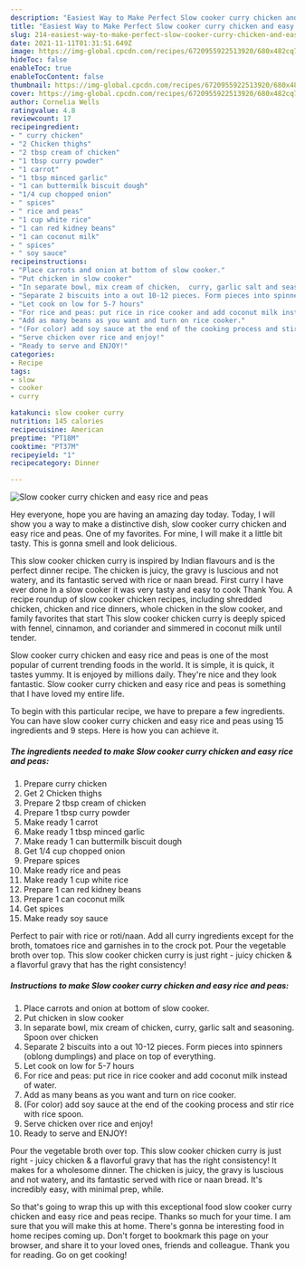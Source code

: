 ```yaml
---
description: "Easiest Way to Make Perfect Slow cooker curry chicken and easy rice and peas"
title: "Easiest Way to Make Perfect Slow cooker curry chicken and easy rice and peas"
slug: 214-easiest-way-to-make-perfect-slow-cooker-curry-chicken-and-easy-rice-and-peas
date: 2021-11-11T01:31:51.649Z
image: https://img-global.cpcdn.com/recipes/6720955922513920/680x482cq70/slow-cooker-curry-chicken-and-easy-rice-and-peas-recipe-main-photo.jpg
hideToc: false
enableToc: true
enableTocContent: false
thumbnail: https://img-global.cpcdn.com/recipes/6720955922513920/680x482cq70/slow-cooker-curry-chicken-and-easy-rice-and-peas-recipe-main-photo.jpg
cover: https://img-global.cpcdn.com/recipes/6720955922513920/680x482cq70/slow-cooker-curry-chicken-and-easy-rice-and-peas-recipe-main-photo.jpg
author: Cornelia Wells
ratingvalue: 4.8
reviewcount: 17
recipeingredient:
- " curry chicken"
- "2 Chicken thighs"
- "2 tbsp cream of chicken"
- "1 tbsp curry powder"
- "1 carrot"
- "1 tbsp minced garlic"
- "1 can buttermilk biscuit dough"
- "1/4 cup chopped onion"
- " spices"
- " rice and peas"
- "1 cup white rice"
- "1 can red kidney beans"
- "1 can coconut milk"
- " spices"
- " soy sauce"
recipeinstructions:
- "Place carrots and onion at bottom of slow cooker."
- "Put chicken in slow cooker"
- "In separate bowl, mix cream of chicken,  curry, garlic salt and seasoning. Spoon over chicken"
- "Separate 2 biscuits into a out 10-12 pieces. Form pieces into spinners (oblong dumplings) and place on top of everything."
- "Let cook on low for 5-7 hours"
- "For rice and peas: put rice in rice cooker and add coconut milk instead of water."
- "Add as many beans as you want and turn on rice cooker."
- "(For color) add soy sauce at the end of the cooking process and stir rice with rice spoon."
- "Serve chicken over rice and enjoy!"
- "Ready to serve and ENJOY!"
categories:
- Recipe
tags:
- slow
- cooker
- curry

katakunci: slow cooker curry 
nutrition: 145 calories
recipecuisine: American
preptime: "PT18M"
cooktime: "PT37M"
recipeyield: "1"
recipecategory: Dinner

---
```



![Slow cooker curry chicken and easy rice and peas](https://img-global.cpcdn.com/recipes/6720955922513920/680x482cq70/slow-cooker-curry-chicken-and-easy-rice-and-peas-recipe-main-photo.jpg)

Hey everyone, hope you are having an amazing day today. Today, I will show you a way to make a distinctive dish, slow cooker curry chicken and easy rice and peas. One of my favorites. For mine, I will make it a little bit tasty. This is gonna smell and look delicious.

This slow cooker chicken curry is inspired by Indian flavours and is the perfect dinner recipe. The chicken is juicy, the gravy is luscious and not watery, and its fantastic served with rice or naan bread. First curry I have ever done In a slow cooker it was very tasty and easy to cook Thank You. A recipe roundup of slow cooker chicken recipes, including shredded chicken, chicken and rice dinners, whole chicken in the slow cooker, and family favorites that start This slow cooker chicken curry is deeply spiced with fennel, cinnamon, and coriander and simmered in coconut milk until tender.

Slow cooker curry chicken and easy rice and peas is one of the most popular of current trending foods in the world. It is simple, it is quick, it tastes yummy. It is enjoyed by millions daily. They're nice and they look fantastic. Slow cooker curry chicken and easy rice and peas is something that I have loved my entire life.


To begin with this particular recipe, we have to prepare a few ingredients. You can have slow cooker curry chicken and easy rice and peas using 15 ingredients and 9 steps. Here is how you can achieve it.

<!--inarticleads1-->

##### The ingredients needed to make Slow cooker curry chicken and easy rice and peas:

1. Prepare  curry chicken
1. Get 2 Chicken thighs
1. Prepare 2 tbsp cream of chicken
1. Prepare 1 tbsp curry powder
1. Make ready 1 carrot
1. Make ready 1 tbsp minced garlic
1. Make ready 1 can buttermilk biscuit dough
1. Get 1/4 cup chopped onion
1. Prepare  spices
1. Make ready  rice and peas
1. Make ready 1 cup white rice
1. Prepare 1 can red kidney beans
1. Prepare 1 can coconut milk
1. Get  spices
1. Make ready  soy sauce


Perfect to pair with rice or roti/naan. Add all curry ingredients except for the broth, tomatoes rice and garnishes in to the crock pot. Pour the vegetable broth over top. This slow cooker chicken curry is just right - juicy chicken &amp; a flavorful gravy that has the right consistency! 

<!--inarticleads2-->

##### Instructions to make Slow cooker curry chicken and easy rice and peas:

1. Place carrots and onion at bottom of slow cooker.
1. Put chicken in slow cooker
1. In separate bowl, mix cream of chicken,  curry, garlic salt and seasoning. Spoon over chicken
1. Separate 2 biscuits into a out 10-12 pieces. Form pieces into spinners (oblong dumplings) and place on top of everything.
1. Let cook on low for 5-7 hours
1. For rice and peas: put rice in rice cooker and add coconut milk instead of water.
1. Add as many beans as you want and turn on rice cooker.
1. (For color) add soy sauce at the end of the cooking process and stir rice with rice spoon.
1. Serve chicken over rice and enjoy!
1. Ready to serve and ENJOY!

Pour the vegetable broth over top. This slow cooker chicken curry is just right - juicy chicken &amp; a flavorful gravy that has the right consistency! It makes for a wholesome dinner. The chicken is juicy, the gravy is luscious and not watery, and its fantastic served with rice or naan bread. It&#39;s incredibly easy, with minimal prep, while. 

So that's going to wrap this up with this exceptional food slow cooker curry chicken and easy rice and peas recipe. Thanks so much for your time. I am sure that you will make this at home. There's gonna be interesting food in home recipes coming up. Don't forget to bookmark this page on your browser, and share it to your loved ones, friends and colleague. Thank you for reading. Go on get cooking!
